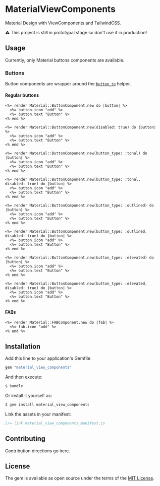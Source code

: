# MaterialViewComponents
Material Design with ViewComponents and TailwindCSS.


:warning: This project is still in prototypal stage so don't use it in production!

## Usage
Currently, only Material buttons components are available. 

### Buttons
Button components are wrapper around the [`button_to`](https://edgeapi.rubyonrails.org/classes/ActionView/Helpers/UrlHelper.html#method-i-button_to) helper.

#### Regular buttons
```erb
<%= render Material::ButtonComponent.new do |button| %>
  <%= button.icon "add" %>
  <%= button.text "Button" %>
<% end %>

<%= render Material::ButtonComponent.new(disabled: true) do |button| %>
  <%= button.icon "add" %>
  <%= button.text "Button" %>    
<% end %>    
	
<%= render Material::ButtonComponent.new(button_type: :tonal) do |button| %>    
  <%= button.icon "add" %>    
  <%= button.text "Button" %>    
<% end %>    
	
<%= render Material::ButtonComponent.new(button_type: :tonal, disabled: true) do |button| %>    
  <%= button.icon "add" %>    
  <%= button.text "Button" %>    
<% end %>    
	 
<%= render Material::ButtonComponent.new(button_type: :outlined) do |button| %>    
  <%= button.icon "add" %>    
  <%= button.text "Button" %>    
<% end %>        
	 
<%= render Material::ButtonComponent.new(button_type: :outlined, disabled: true) do |button| %>    
  <%= button.icon "add" %>    
  <%= button.text "Button" %>    
<% end %>    
	 
<%= render Material::ButtonComponent.new(button_type: :elevated) do |button| %>    
  <%= button.icon "add" %>    
  <%= button.text "Button" %>    
<% end %>    

<%= render Material::ButtonComponent.new(button_type: :elevated, disabled: true) do |button| %>
  <%= button.icon "add" %>
  <%= button.text "Button" %>
<% end %>
```

#### FABs
```erb
<%= render Material::FABComponent.new do |fab| %>
  <%= fab.icon "add" %>
<% end %>
```

## Installation
Add this line to your application's Gemfile:

```ruby
gem "material_view_components"
```

And then execute:
```bash
$ bundle
```

Or install it yourself as:
```bash
$ gem install material_view_components
```

Link the assets in your manifest:
```js
//= link material_view_components_manifest.js
```

## Contributing
Contribution directions go here.

## License
The gem is available as open source under the terms of the [MIT License](https://opensource.org/licenses/MIT).
